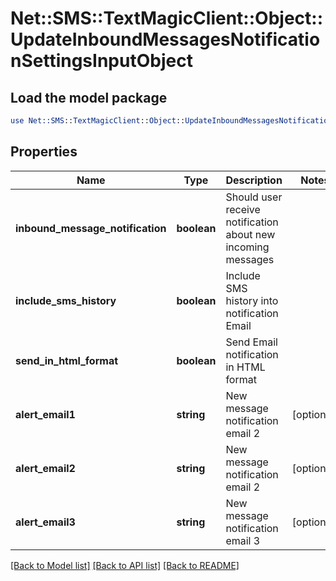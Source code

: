 # Net::SMS::TextMagicClient::Object::UpdateInboundMessagesNotificationSettingsInputObject

## Load the model package
```perl
use Net::SMS::TextMagicClient::Object::UpdateInboundMessagesNotificationSettingsInputObject;
```

## Properties
Name | Type | Description | Notes
------------ | ------------- | ------------- | -------------
**inbound_message_notification** | **boolean** | Should user receive notification about new incoming messages | 
**include_sms_history** | **boolean** | Include SMS history into notification Email | 
**send_in_html_format** | **boolean** | Send Email notification in HTML format | 
**alert_email1** | **string** | New message notification email 2 | [optional] 
**alert_email2** | **string** | New message notification email 2 | [optional] 
**alert_email3** | **string** | New message notification email 3 | [optional] 

[[Back to Model list]](../README.md#documentation-for-models) [[Back to API list]](../README.md#documentation-for-api-endpoints) [[Back to README]](../README.md)


